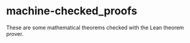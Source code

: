 # machine-checked_proofs
These are some mathematical theorems checked with the Lean theorem prover.
